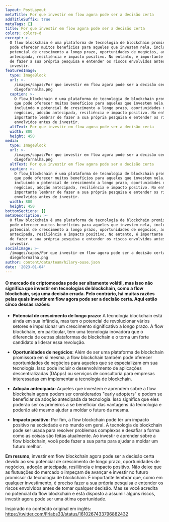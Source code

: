```yaml
---
layout: PostLayout
metaTitle: Por que investir em flow agora pode ser a decisão certa
addTitleSuffix: true
metaTags: []
title: Por que investir em flow agora pode ser a decisão certa
colors: colors-d
excerpt: >-
  O flow blockchain é uma plataforma de tecnologia de blockchain promissora que
  pode oferecer muitos benefícios para aqueles que investem nela, incluindo o
  potencial de crescimento a longo prazo, oportunidades de negócios, adoção
  antecipada, resiliência e impacto positivo. No entanto, é importante lembrar
  de fazer a sua própria pesquisa e entender os riscos envolvidos antes de
  investir.
featuredImage:
  type: ImageBlock
  url: >-
    /images/capas/Por que investir em flow agora pode ser a decisão certa
    diegofornalha.png
  caption: >-
    O flow_blockchain é uma plataforma de tecnologia de blockchain promissora
    que pode oferecer muitos benefícios para aqueles que investem nela,
    incluindo o potencial de crescimento a longo prazo, oportunidades de
    negócios, adoção antecipada, resiliência e impacto positivo. No entanto, é
    importante lembrar de fazer a sua própria pesquisa e entender os riscos
    envolvidos antes de investir.
  altText: Por que investir em flow agora pode ser a decisão certa
  width: 800
  height: 450
media:
  type: ImageBlock
  url: >-
    /images/capas/Por que investir em flow agora pode ser a decisão certa
    diegofornalha.png
  altText: Por que investir em flow agora pode ser a decisão certa
  caption: >-
    O flow_blockchain é uma plataforma de tecnologia de blockchain promissora
    que pode oferecer muitos benefícios para aqueles que investem nela,
    incluindo o potencial de crescimento a longo prazo, oportunidades de
    negócios, adoção antecipada, resiliência e impacto positivo. No entanto, é
    importante lembrar de fazer a sua própria pesquisa e entender os riscos
    envolvidos antes de investir.
  width: 800
  height: 450
bottomSections: []
metaDescription: >-
  O flow blockchain é uma plataforma de tecnologia de blockchain promissora que
  pode oferecer muitos benefícios para aqueles que investem nela, incluindo o
  potencial de crescimento a longo prazo, oportunidades de negócios, adoção
  antecipada, resiliência e impacto positivo. No entanto, é importante lembrar
  de fazer a sua própria pesquisa e entender os riscos envolvidos antes de
  investir.
socialImage: >-
  /images/capas/Por que investir em flow agora pode ser a decisão certa
  diegofornalha.png
author: content/data/team/hilary-ouse.json
date: '2023-01-04'
---
```

#### O mercado de criptomoedas pode ser altamente volátil, mas isso não significa que investir em tecnologias de blockchain, como a flow blockchain, seja uma decisão errada. Pelo contrário, há muitas razões pelas quais investir em flow agora pode ser a decisão certa. Aqui estão cinco dessas razões:

*   **Potencial de crescimento de longo prazo:** A tecnologia blockchain está ainda em sua infância, mas tem o potencial de revolucionar vários setores e impulsionar um crescimento significativo a longo prazo. A flow blockchain, em particular, tem uma tecnologia inovadora que o diferencia de outras plataformas de blockchain e o torna um forte candidato a liderar essa revolução.

<!---->

*   **Oportunidades de negócios**: Além de ser uma plataforma de blockchain promissora em si mesma, a flow blockchain também pode oferecer oportunidades de negócios para aqueles que se especializam em sua tecnologia. Isso pode incluir o desenvolvimento de aplicações descentralizadas (DApps) ou serviços de consultoria para empresas interessadas em implementar a tecnologia de blockchain.

<!---->

*   **Adoção antecipada:** Aqueles que investem e aprendem sobre a flow blockchain agora podem ser considerados "early adopters" e podem se beneficiar da adoção antecipada da tecnologia. Isso significa que eles poderão ser os primeiros a se beneficiar das vantagens da tecnologia e poderão até mesmo ajudar a moldar o futuro da mesma.

<!---->

*   **Impacto positivo**: Por fim, a flow blockchain pode ter um impacto positivo na sociedade e no mundo em geral. A tecnologia de blockchain pode ser usada para resolver problemas complexos e desafiar a forma como as coisas são feitas atualmente. Ao investir e aprender sobre a flow blockchain, você pode fazer a sua parte para ajudar a moldar um futuro melhor.

**Em resumo**, investir em flow blockchain agora pode ser a decisão certa devido ao seu potencial de crescimento de longo prazo, oportunidades de negócios, adoção antecipada, resiliência e impacto positivo. Não deixe que as flutuações do mercado o impeçam de avançar e investir no futuro promissor da tecnologia de blockchain. É importante lembrar que, como em qualquer investimento, é preciso fazer a sua própria pesquisa e entender os riscos envolvidos antes de tomar qualquer decisão. Mas se você acredita no potencial da flow blockchain e está disposto a assumir alguns riscos, investir agora pode ser uma ótima oportunidade.

Inspirado no conteúdo original em inglês: https://twitter.com/Frlabs33/status/1610267433796882432
